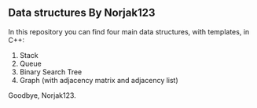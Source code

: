 Data structures
      By Norjak123
--
In this repository you can find four main data structures, with templates, in C++:
1) Stack
2) Queue
3) Binary Search Tree
4) Graph (with adjacency matrix and adjacency list)

Goodbye, Norjak123.

